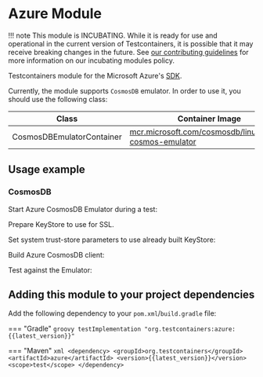 # Azure Module

!!! note
This module is INCUBATING. While it is ready for use and operational in the current version of Testcontainers, it is possible that it may receive breaking changes in the future. See [our contributing guidelines](/contributing/#incubating-modules) for more information on our incubating modules policy.

Testcontainers module for the Microsoft Azure's [SDK](https://github.com/Azure/azure-sdk-for-java).

Currently, the module supports `CosmosDB` emulator. In order to use it, you should use the following class:

Class | Container Image
-|-
CosmosDBEmulatorContainer | [mcr.microsoft.com/cosmosdb/linux/azure-cosmos-emulator](https://github.com/microsoft/containerregistry)

## Usage example

### CosmosDB

Start Azure CosmosDB Emulator during a test:

[//]: # (<!--codeinclude-->)
[//]: # ([Starting a Azure CosmosDB Emulator container]&#40;../../modules/azure/src/test/java/org/testcontainers/containers/CosmosDBEmulatorContainerTest.java&#41; inside_block:emulatorContainer)
[//]: # (<!--/codeinclude-->)

Prepare KeyStore to use for SSL.

[//]: # (<!--codeinclude-->)
[//]: # ([Building KeyStore from certificate within container]&#40;../../modules/azure/src/test/java/org/testcontainers/containers/CosmosDBEmulatorContainerTest.java&#41; inside_block:buildAndSaveNewKeyStore)
[//]: # (<!--/codeinclude-->)

Set system trust-store parameters to use already built KeyStore:

[//]: # (<!--codeinclude-->)
[//]: # ([Set system trust-store parameters]&#40;../../modules/azure/src/test/java/org/testcontainers/containers/CosmosDBEmulatorContainerTest.java&#41; inside_block:setSystemTrustStoreParameters)
[//]: # (<!--/codeinclude-->)

Build Azure CosmosDB client:

[//]: # (<!--codeinclude-->)
[//]: # ([Build Azure CosmosDB client]&#40;../../modules/azure/src/test/java/org/testcontainers/containers/CosmosDBEmulatorContainerTest.java&#41; inside_block:buildClient)
[//]: # (<!--/codeinclude-->)

Test against the Emulator:

[//]: # (<!--codeinclude-->)
[//]: # ([Testing against Azure CosmosDB Emulator container]&#40;../../modules/azure/src/test/java/org/testcontainers/containers/CosmosDBEmulatorContainerTest.java&#41; inside_block:testWithClientAgainstEmulatorContainer)
[//]: # (<!--/codeinclude-->)

## Adding this module to your project dependencies

Add the following dependency to your `pom.xml`/`build.gradle` file:

=== "Gradle"
    ```groovy
    testImplementation "org.testcontainers:azure:{{latest_version}}"
    ```

=== "Maven"
    ```xml
    <dependency>
        <groupId>org.testcontainers</groupId>
        <artifactId>azure</artifactId>
        <version>{{latest_version}}</version>
        <scope>test</scope>
    </dependency>
    ```

